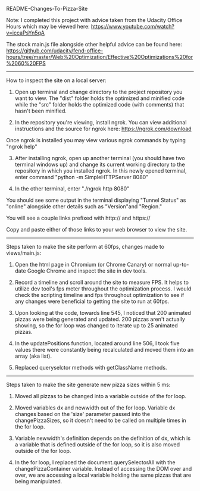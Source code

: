 README-Changes-To-Pizza-Site

Note: I completed this project with advice taken from the Udacity Office Hours which may be viewed here: https://www.youtube.com/watch?v=iccaPsYn5qA 

The stock main.js file alongside other helpful advice can be found here: https://github.com/udacity/fend-office-hours/tree/master/Web%20Optimization/Effective%20Optimizations%20for%2060%20FPS

-----

How to inspect the site on a local server:

1) Open up terminal and change directory to the project repository you want to view. The "dist" folder holds the optimized and minified code while the "src" folder holds the optimized code (with comments) that hasn't been minified.

2) In the repository you're viewing, install ngrok. You can view additional instructions and the source for ngrok here: https://ngrok.com/download 

Once ngrok is installed you may view various ngrok commands by typing "ngrok help"

3) After installing ngrok, open up another terminal (you should have two terminal windows up) and change its current working directory to the repository in which you installed ngrok. In this newly opened terminal, enter command "python -m SimpleHTTPServer 8080"

4) In the other terminal, enter "./ngrok http 8080"

You should see some output in the terminal displaying "Tunnel Status" as "online" alongside other details such as "Version"and "Region."

You will see a couple links prefixed with http:// and https://

Copy and paste either of those links to your web browser to view the site.

-----

Steps taken to make the site perform at 60fps, changes made to views/main.js:

1) Open the html page in Chromium (or Chrome Canary) or normal up-to-date Google Chrome and inspect the site in dev tools. 

2) Record a timeline and scroll around the site to measure FPS. It helps to utilize dev tool's fps meter throughout the optimization process. I would check the scripting timeline and fps throughout optimization to see if any changes were beneficial to getting the site to run at 60fps.

3) Upon looking at the code, towards line 545, I noticed that 200 animated pizzas were being generated and updated. 200 pizzas aren't actually showing, so the for loop was changed to iterate up to 25 animated pizzas. 

4) In the updatePositions function, located around line 506, I took five values there were constantly being recalculated and moved them into an array (aka list). 

5) Replaced queryselctor methods with getClassName methods.

-----

Steps taken to make the site generate new pizza sizes within 5 ms:

1) Moved all pizzas to be changed into a variable outside of the for loop.

2) Moved variables dx and newwidth out of the for loop. Variable dx changes based on the 'size' parameter passed into the changePizzaSizes, so it doesn't need to be called on multiple times in the for loop. 

3) Variable newwidth's definition depends on the definition of dx, which is a variable that is defined outside of the for loop, so it is also moved outside of the for loop.

4) In the for loop, I replaced the document.querySelectorAll with the  changePizzaContainer variable. Instead of accessing the DOM over and over, we are accessing a local variable holding the same pizzas that are being manipulated.